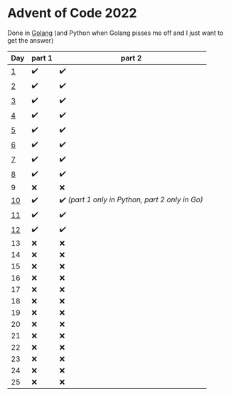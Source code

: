 # Advent of Code 2022

Done in [Golang](https://go.dev/) (and Python when Golang pisses me off and I just want to get the answer)

Day   | part 1 | part 2
------|--------|-------
[1](/day1/day1)     |  :heavy_check_mark:    |  :heavy_check_mark:
[2](/day2/day2)     |  :heavy_check_mark:    |  :heavy_check_mark:
[3](/day3/day3)     |  :heavy_check_mark:    |  :heavy_check_mark:
[4](/day4/day4)     |  :heavy_check_mark:    |  :heavy_check_mark:
[5](/day5/day5)     |  :heavy_check_mark:    |  :heavy_check_mark:
[6](/day6/day6)     |  :heavy_check_mark:    |  :heavy_check_mark:
[7](/day7)     |  :heavy_check_mark:    |  :heavy_check_mark:
[8](/day8)     |  :heavy_check_mark:    |  :heavy_check_mark:
9     |  :x:    |  :x:
[10](/day10)     |  :heavy_check_mark:    |  :heavy_check_mark: *(part 1 only in Python, part 2 only in Go)*
[11](/day11)    |  :heavy_check_mark:    |  :heavy_check_mark:
[12](/day12)    |  :heavy_check_mark:    |  :heavy_check_mark:
13    |  :x:    |  :x:
14    |  :x:    |  :x:
15    |  :x:    |  :x:
16    |  :x:    |  :x:
17    |  :x:    |  :x:
18    |  :x:    |  :x:
19    |  :x:    |  :x:
20    |  :x:    |  :x:
21    |  :x:    |  :x:
22    |  :x:    |  :x:
23    |  :x:    |  :x:
24    |  :x:    |  :x:
25    |  :x:    |  :x: